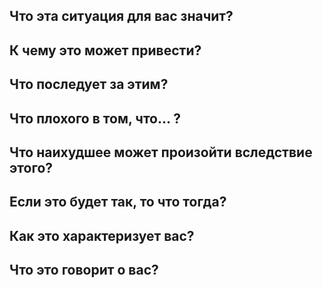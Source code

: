 ## Что эта ситуация для вас значит?

## К чему это может привести?

## Что последует за этим?

##  Что плохого в том, что… ?

## Что наихудшее может произойти вследствие этого?

## Если это будет так, то что тогда?

## Как это характеризует вас?

## Что это говорит о вас?
